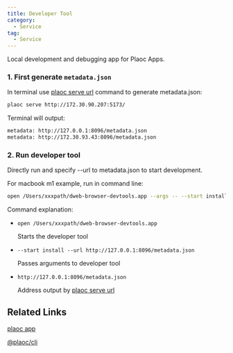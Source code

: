 ```yaml
---
title: Developer Tool
category:
  - Service
tag:
  - Service  
---
```


Local development and debugging app for Plaoc Apps.

### 1. First generate `metadata.json`

In terminal use [plaoc serve url](../plaoc-cli/index.md) command to generate metadata.json:

```bash
plaoc serve http://172.30.90.207:5173/
```

Terminal will output:

```bash
metadata: http://127.0.0.1:8096/metadata.json  
metadata: http://172.30.93.43:8096/metadata.json
```

### 2. Run developer tool

Directly run and specify --url to metadata.json to start development. 

For macbook m1 example, run in command line:

```bash
open /Users/xxxpath/dweb-browser-devtools.app --args -- --start install --url http://127.0.0.1:8096/metadata.json
```

Command explanation:

- `open /Users/xxxpath/dweb-browser-devtools.app`

  Starts the developer tool

- `--start install --url http://127.0.0.1:8096/metadata.json`
  
  Passes arguments to developer tool
  
- `http://127.0.0.1:8096/metadata.json`

  Address output by [plaoc serve url](../plaoc-cli/index.md)

## Related Links

[plaoc app](../index.md)

[@plaoc/cli](../plaoc-cli/index.md) 
